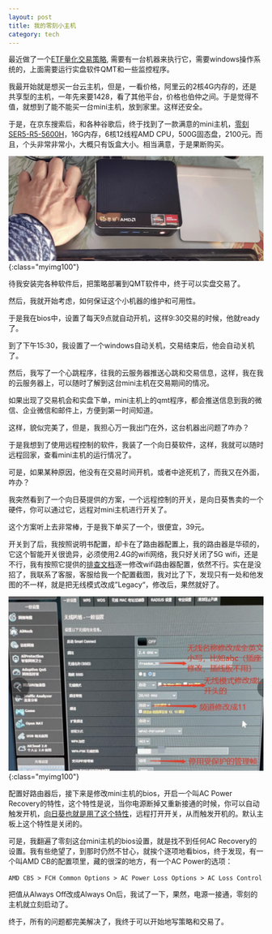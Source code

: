 ```yaml
---
layout: post
title: 我的零刻小主机
category: tech
---
```


最近做了一个[ETF量化交易策略](https://github.com/piginzoo/quant_research/tree/main/dingtou/dingtou/iquant), 需要有一台机器来执行它，需要windows操作系统的，上面需要运行实盘软件QMT和一些监控程序。

我最开始就是想买一台云主机，但是，一看价格，阿里云的2核4G内存的，还是共享型的主机，一年先来要1428，看了其他平台，价格也伯仲之间。于是觉得不值，就想到了能不能买一台mini主机，放到家里。这样还安全。

于是，在京东搜索后，和各种谷歌后，终于找到了一款满意的mini主机，[零刻SER5-R5-5600H](https://item.jd.com/10063411447702.html)，16G内存，6核12线程AMD CPU，500G固态盘，2100元。而且，个头非常非常小，大概只有饭盒大小。相当满意，于是果断购买。

![](/images/20230221/1676990998201.jpg){:class="myimg100"}

待我安装完各种软件后，把策略部署到QMT软件中，终于可以实盘交易了。

然后，我就开始考虑，如何保证这个小机器的维护和可用性。

于是我在bios中，设置了每天9点就自动开机，这样9:30交易的时候，他就ready了。

到了下午15:30，我设置了一个windows自动关机，交易结束后，他会自动关机了。

然后，我写了一个心跳程序，往我的云服务器推送心跳和交易信息，这样，我在我的云服务器上，可以随时了解到这台mini主机在交易期间的情况。

如果出现了交易机会和实盘下单，mini主机上的qmt程序，都会推送信息到我的微信、企业微信和邮件上，方便到第一时间知道。

这样，貌似完美了，但是，我担心万一我出门在外，这台机器出问题了咋办？

于是我想到了使用远程控制的软件，我装了一个向日葵软件，这样，我就可以随时远程回家，查看mini主机的运行情况了。

可是，如果某种原因，他没有在交易时间开机，或者中途死机了，而我又在外面，咋办？

我突然看到了一个向日葵提供的方案，一个远程控制的开关，是向日葵售卖的一个硬件，你可以通过它，远程对mini主机进行开关了。

这个方案听上去非常棒，于是我下单买了一个，很便宜，39元。

开关到了后，我按照说明书配置，却卡在了路由器配置上，我的路由器是华硕的，它这个智能开关很诡异，必须使用2.4G的wifi网络，我只好关闭了5G wifi，还是不行，我有按照它提供的[排查文档](https://sunlogin.oray.com/news/17453.html )逐一修改wifi路由器配置，依然不行。实在是没招了，我联系了客服，客服给我一个配置截图，我对比了下，发现只有一处和他发图的不一样，就是把无线模式改成”Legacy“，修改后，果然就好了。

![](/images/20230221/1676991317100.jpg){:class="myimg100"}

配置好路由器后，接下来是修改mini主机的bios，开启一个叫AC Power Recovery的特性，这个特性是说，当你电源断掉又重新接通的时候，你可以自动触发开机，[向日葵也就是用了这个特性](https://service.oray.com/question/6178.html )，远程打开开关，从而触发开机的。默认主板上这个特性是关闭的。

可是，我翻遍了零刻这台mini主机的bios设置，就是找不到任何AC Recovery的设置。我有些绝望了，到那时仍然不甘心，就挨个逐项地看bios，终于发现，有一个叫AMD CB的配置项里，藏的很深的地方，有一个AC Power的选项：

`AMD CBS > FCH Common Options > AC Power Loss Options > AC Loss Control`

把值从Always Off改成Always On后，我试了一下，果然，电源一接通，零刻的主机就立刻启动了。

终于，所有的问题都完美解决了，我终于可以开始地写策略和交易了。



